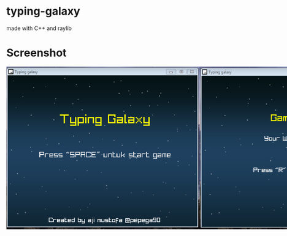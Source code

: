 # typing-galaxy
made with C++ and raylib

# Screenshot
<div style="display:flex">
  <img src="https://github.com/pepega90/typing-galaxy/blob/main/screenshot/Screenshot_7.png" />
  <img src="https://github.com/pepega90/typing-galaxy/blob/main/screenshot/Screenshot_8.png" />
  <img src="https://github.com/pepega90/typing-galaxy/blob/main/screenshot/Screenshot_9.png" />
</div>
